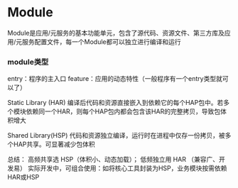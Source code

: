 # Module

Module是应用/元服务的基本功能单元，包含了源代码、资源文件、第三方库及应用/元服务配置文件，每一个Module都可以独立进行编译和运行

### module类型

entry：程序的主入口
feature：应用的动态特性（一般程序有一个entry类型就可以了）

Static Library (HAR)
编译后代码和资源‌直接嵌入‌到依赖它的每个HAP包中。若多个模块依赖同一个HAR，则每个HAP包内都会包含该HAR的完整拷贝，导致‌包体积增大‌

Shared Library(HSP)
代码和资源‌独立编译‌，运行时在进程中‌仅存一份拷贝‌，被多个HAP共享。可显著‌减少包体积‌

总结：
高频共享选 HSP‌（体积小、动态加载）；
低频独立用 HAR （兼容广、开发易）
实际开发中，可组合使用：如将核心工具封装为HSP，业务模块按需依赖HAR或HSP

